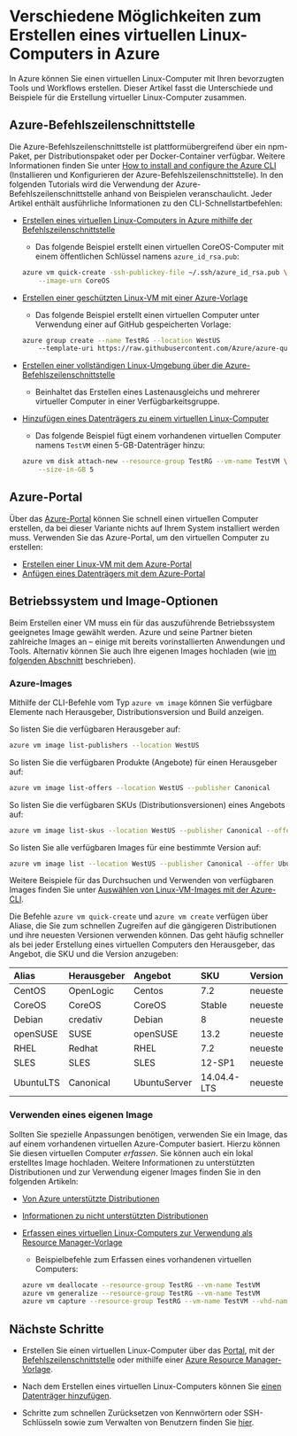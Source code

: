 <properties
	pageTitle="Verschiedene Möglichkeiten zum Erstellen eines virtuellen Linux-Computers | Microsoft Azure"
	description="Hier finden Sie Informationen zu den verschiedenen Möglichkeiten zum Erstellen eines virtuellen Linux-Computers unter Azure sowie Links zu Tools und Tutorials für die einzelnen Methoden."
	services="virtual-machines-linux"
	documentationCenter=""
	authors="iainfoulds"
	manager="timlt"
	editor=""
	tags="azure-resource-manager"/>

<tags
	ms.service="virtual-machines-linux"
	ms.devlang="na"
	ms.topic="get-started-article"
	ms.tgt_pltfrm="vm-linux"
	ms.workload="infrastructure-services"
	ms.date="09/27/2016"
	ms.author="iainfou"/>

# Verschiedene Möglichkeiten zum Erstellen eines virtuellen Linux-Computers in Azure

In Azure können Sie einen virtuellen Linux-Computer mit Ihren bevorzugten Tools und Workflows erstellen. Dieser Artikel fasst die Unterschiede und Beispiele für die Erstellung virtueller Linux-Computer zusammen.


## Azure-Befehlszeilenschnittstelle 

Die Azure-Befehlszeilenschnittstelle ist plattformübergreifend über ein npm-Paket, per Distributionspaket oder per Docker-Container verfügbar. Weitere Informationen finden Sie unter [How to install and configure the Azure CLI](../xplat-cli-install.md) (Installieren und Konfigurieren der Azure-Befehlszeilenschnittstelle). In den folgenden Tutorials wird die Verwendung der Azure-Befehlszeilenschnittstelle anhand von Beispielen veranschaulicht. Jeder Artikel enthält ausführliche Informationen zu den CLI-Schnellstartbefehlen:

- [Erstellen eines virtuellen Linux-Computers in Azure mithilfe der Befehlszeilenschnittstelle](virtual-machines-linux-quick-create-cli.md)
	- Das folgende Beispiel erstellt einen virtuellen CoreOS-Computer mit einem öffentlichen Schlüssel namens `azure_id_rsa.pub`:

	```bash
	azure vm quick-create -ssh-publickey-file ~/.ssh/azure_id_rsa.pub \
		--image-urn CoreOS
	```

- [Erstellen einer geschützten Linux-VM mit einer Azure-Vorlage](virtual-machines-linux-create-ssh-secured-vm-from-template.md)
	- Das folgende Beispiel erstellt einen virtuellen Computer unter Verwendung einer auf GitHub gespeicherten Vorlage:

	```bash
	azure group create --name TestRG --location WestUS 
		--template-uri https://raw.githubusercontent.com/Azure/azure-quickstart-templates/master/101-vm-sshkey/azuredeploy.json
	```

- [Erstellen einer vollständigen Linux-Umgebung über die Azure-Befehlszeilenschnittstelle](virtual-machines-linux-create-cli-complete.md)
	- Beinhaltet das Erstellen eines Lastenausgleichs und mehrerer virtueller Computer in einer Verfügbarkeitsgruppe.

- [Hinzufügen eines Datenträgers zu einem virtuellen Linux-Computer](virtual-machines-linux-add-disk.md)
	- Das folgende Beispiel fügt einem vorhandenen virtuellen Computer namens `TestVM` einen 5-GB-Datenträger hinzu:

	```bash
	azure vm disk attach-new --resource-group TestRG --vm-name TestVM \
		--size-in-GB 5
	```

## Azure-Portal

Über das [Azure-Portal](https://portal.azure.com) können Sie schnell einen virtuellen Computer erstellen, da bei dieser Variante nichts auf Ihrem System installiert werden muss. Verwenden Sie das Azure-Portal, um den virtuellen Computer zu erstellen:

- [Erstellen einer Linux-VM mit dem Azure-Portal](virtual-machines-linux-quick-create-portal.md)
- [Anfügen eines Datenträgers mit dem Azure-Portal](virtual-machines-linux-attach-disk-portal.md)


## Betriebssystem und Image-Optionen
Beim Erstellen einer VM muss ein für das auszuführende Betriebssystem geeignetes Image gewählt werden. Azure und seine Partner bieten zahlreiche Images an – einige mit bereits vorinstallierten Anwendungen und Tools. Alternativ können Sie auch Ihre eigenen Images hochladen (wie [im folgenden Abschnitt](#use-your-own-image) beschrieben).

### Azure-Images
Mithilfe der CLI-Befehle vom Typ `azure vm image` können Sie verfügbare Elemente nach Herausgeber, Distributionsversion und Build anzeigen.

So listen Sie die verfügbaren Herausgeber auf:

```bash
azure vm image list-publishers --location WestUS
```

So listen Sie die verfügbaren Produkte (Angebote) für einen Herausgeber auf:

```bash
azure vm image list-offers --location WestUS --publisher Canonical
```

So listen Sie die verfügbaren SKUs (Distributionsversionen) eines Angebots auf:

```bash
azure vm image list-skus --location WestUS --publisher Canonical --offer UbuntuServer
```

So listen Sie alle verfügbaren Images für eine bestimmte Version auf:

```bash
azure vm image list --location WestUS --publisher Canonical --offer UbuntuServer --sku 16.04.0-LTS
```

Weitere Beispiele für das Durchsuchen und Verwenden von verfügbaren Images finden Sie unter [Auswählen von Linux-VM-Images mit der Azure-CLI](virtual-machines-linux-cli-ps-findimage.md).

Die Befehle `azure vm quick-create` und `azure vm create` verfügen über Aliase, die Sie zum schnellen Zugreifen auf die gängigeren Distributionen und ihre neuesten Versionen verwenden können. Das geht häufig schneller als bei jeder Erstellung eines virtuellen Computers den Herausgeber, das Angebot, die SKU und die Version anzugeben:

| Alias | Herausgeber | Angebot | SKU | Version |
|:----------|:----------|:-------------|:------------|:--------|
| CentOS | OpenLogic | Centos | 7\.2 | neueste |
| CoreOS | CoreOS | CoreOS | Stable | neueste |
| Debian | credativ | Debian | 8 | neueste |
| openSUSE | SUSE | openSUSE | 13\.2 | neueste |
| RHEL | Redhat | RHEL | 7\.2 | neueste |
| SLES | SLES | SLES | 12-SP1 | neueste |
| UbuntuLTS | Canonical | UbuntuServer | 14\.04.4-LTS | neueste |

### Verwenden eines eigenen Image

Sollten Sie spezielle Anpassungen benötigen, verwenden Sie ein Image, das auf einem vorhandenen virtuellen Azure-Computer basiert. Hierzu können Sie diesen virtuellen Computer *erfassen*. Sie können auch ein lokal erstelltes Image hochladen. Weitere Informationen zu unterstützten Distributionen und zur Verwendung eigener Images finden Sie in den folgenden Artikeln:

- [Von Azure unterstützte Distributionen](virtual-machines-linux-endorsed-distros.md)

- [Informationen zu nicht unterstützten Distributionen](virtual-machines-linux-create-upload-generic.md)

- [Erfassen eines virtuellen Linux-Computers zur Verwendung als Resource Manager-Vorlage](virtual-machines-linux-capture-image.md)
	- Beispielbefehle zum Erfassen eines vorhandenen virtuellen Computers:

	```bash
	azure vm deallocate --resource-group TestRG --vm-name TestVM
	azure vm generalize --resource-group TestRG --vm-name TestVM
	azure vm capture --resource-group TestRG --vm-name TestVM --vhd-name-prefix CapturedVM
	```

## Nächste Schritte

- Erstellen Sie einen virtuellen Linux-Computer über das [Portal](virtual-machines-linux-quick-create-portal.md), mit der [Befehlszeilenschnittstelle](virtual-machines-linux-quick-create-cli.md) oder mithilfe einer [Azure Resource Manager-Vorlage](virtual-machines-linux-cli-deploy-templates.md).

- Nach dem Erstellen eines virtuellen Linux-Computers können Sie [einen Datenträger hinzufügen](virtual-machines-linux-add-disk.md).

- Schritte zum schnellen Zurücksetzen von Kennwörtern oder SSH-Schlüsseln sowie zum Verwalten von Benutzern finden Sie [hier](virtual-machines-linux-using-vmaccess-extension.md).

<!---HONumber=AcomDC_0928_2016-->